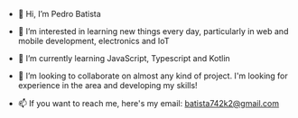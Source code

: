 - 👋 Hi, I’m Pedro Batista

- 👀 I’m interested in learning new things every day, particularly in web and mobile development, electronics and IoT

- 🌱 I’m currently learning JavaScript, Typescript and Kotlin

- 💞️ I’m looking to collaborate on almost any kind of project. I'm looking for experience in the area and developing my skills!

- 📫 If you want to reach me, here's my email: batista742k2@gmail.com

<!---
pedro742k2/pedro742k2 is a ✨ special ✨ repository because its `README.md` (this file) appears on your GitHub profile.
You can click the Preview link to take a look at your changes.
--->
